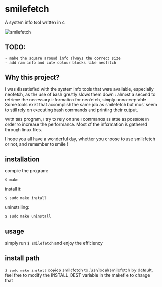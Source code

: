 # smilefetch
A system info tool written in c

![smilefetch](https://github.com/sudosmile/smilefetch/blob/master/img.png?raw=true)

## TODO:
    - make the square around info always the correct size
    - add ram info and cute colour blocks like neofetch

## Why this project?

I was dissatisfied with the system info tools that were available, especially neofetch, as the use of bash
greatly slows them down : almost a second to retrieve the necessary information for neofetch, simply unnacceptable.
Some tools exist that accomplish the same job as smilefetch but most seem to still rely on executing bash commands and
printing their output.

With this program, I try to rely on shell commands as little as possible in order to increase the performance.
Most of the information is gathered through linux files.

I hope you all have a wonderful day, whether you choose to use smilefetch or not, and remember to smile !

## installation

compile the program:
```sh
$ make
```

install it:
```sh
$ sudo make install
```

uninstalling:
```sh
$ sudo make uninstall
```

## usage

simply run <code>$ smilefetch</code> and enjoy the efficiency

## install path
<code>$ sudo make install</code> copies smilefetch to /usr/local/smilefetch by default, feel free to modify the INSTALL_DEST variable in the makefile to change that
